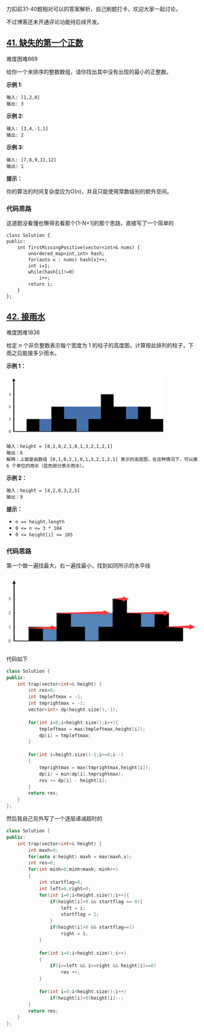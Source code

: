 力扣前31-40题相对可以的答案解析，自己刷题打卡，欢迎大家一起讨论，

不过博客还未开通评论功能待后续开发。

## [41. 缺失的第一个正数](https://leetcode-cn.com/problems/first-missing-positive/)

难度困难869

给你一个未排序的整数数组，请你找出其中没有出现的最小的正整数。

 

**示例 1:**

```
输入: [1,2,0]
输出: 3
```

**示例 2:**

```
输入: [3,4,-1,1]
输出: 2
```

**示例 3:**

```
输入: [7,8,9,11,12]
输出: 1
```

 

**提示：**

你的算法的时间复杂度应为O(*n*)，并且只能使用常数级别的额外空间。

### 代码思路

这道题没看懂也懒得去看那个[1-N+1]的那个思路，直接写了一个简单的

```
class Solution {
public:
    int firstMissingPositive(vector<int>& nums) {
        unordered_map<int,int> hash;
        for(auto x : nums) hash[x]++;
        int i=1;
        while(hash[i]!=0)
            i++;
        return i;
    }
};
```

## [42. 接雨水](https://leetcode-cn.com/problems/trapping-rain-water/)

难度困难1836

给定 *n* 个非负整数表示每个宽度为 1 的柱子的高度图，计算按此排列的柱子，下雨之后能接多少雨水。

 

**示例 1：**

![img](../images/rainwatertrap.png)

```
输入：height = [0,1,0,2,1,0,1,3,2,1,2,1]
输出：6
解释：上面是由数组 [0,1,0,2,1,0,1,3,2,1,2,1] 表示的高度图，在这种情况下，可以接 6 个单位的雨水（蓝色部分表示雨水）。 
```

**示例 2：**

```
输入：height = [4,2,0,3,2,5]
输出：9
```

 

**提示：**

- `n == height.length`
- `0 <= n <= 3 * 104`
- `0 <= height[i] <= 105`

### 代码思路

第一个做一遍找最大，右一遍找最小，找到如同所示的水平线

![Image](../images/Image-1606502968381.png)

代码如下

```c++
class Solution {
public:
    int trap(vector<int>& height) {
        int res=0;
        int tmpleftmax = -1;
        int tmprightmax = -1;
        vector<int> dp(height.size(),-1);

        for(int i=0;i<height.size();i++){
            tmpleftmax = max(tmpleftmax,height[i]);
            dp[i] = tmpleftmax;
        }

        for(int i=height.size()-1;i>=0;i--)
        {
            tmprightmax = max(tmprightmax,height[i]);
            dp[i] = min(dp[i],tmprightmax);
            res += dp[i] - height[i];
        }
        return res;
    }
};
```

然后我自己另外写了一个逐层递减超时的

```c++
class Solution {
public:
    int trap(vector<int>& height) {
        int maxh=0;
        for(auto x:height) maxh = max(maxh,x);
        int res=0;
        for(int minh=0;minh<maxh; minh++)
        {
            int startflag=0;
            int left=0,right=0;
            for(int i=0;i<height.size();i++){
                if(height[i]>0 && startflag == 0){
                    left = i;
                    startflag = 1;
                }
                if(height[i]>0 && startflag==1)
                    right = i;
            }

            for(int i=0;i<height.size();i++)
            {
                if(i>=left && i<=right && height[i]==0)
                    res ++;
            }

            for(int i=0;i<height.size();i++)
                if(height[i]>0)height[i]--;
        }
        return res;
    }
};
```

